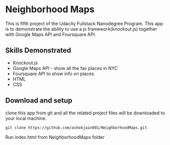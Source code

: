 Neighborhood Maps
=========================
This is fifth project of the Udacity Fullstack Nanodegree Program.
This app is to demonstrate the ability to use a js framework(knockout.js) together with Google Maps API and Foursquare API.

## Skills Demonstrated
* Knockout.js 
* Google Maps API - show all the fav places in NYC
* Foursquare API to show info on places
* HTML
* CSS 

## Download and setup 
clone this app from git and all the related project files will be downloaded to your local machine. 
```
git clone https://github.com/ashokjain001/NeighborhoodMaps.git
```
Run index.html from NeighborhoodMaps folder